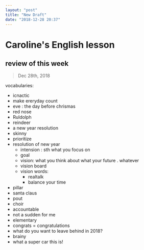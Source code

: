 ```yaml
---
layout: "post"
title: "New Draft"
date: "2018-12-28 20:37"
---
```


# Caroline's English lesson

## review of this week
> Dec 28th, 2018

vocabularies:
- icnactic
- make ereryday count
- eve : the day before chrismas
- red nose
- Ruldolph
- reindeer
- a new year resolution
- skinny
- prioritize
- resolution of new year
  - intension : sth what you focus on
  - goal
  - vision: what you think about what your future . whatever
  - vision board
  - vision words:
    - realtalk
    - balance your time
- pillar
- santa claus
- pout
- choir
- accountable
- not a sudden for me
- elementary
- congrats = congratulations
- what do you want to leave behind in 2018?
- brainy
- what a super car this is!
